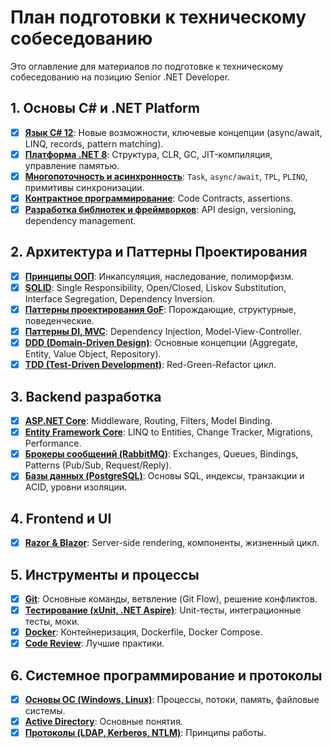 # План подготовки к техническому собеседованию

Это оглавление для материалов по подготовке к техническому собеседованию на позицию Senior .NET Developer.

## 1. Основы C# и .NET Platform

- [x] **[Язык C# 12](docs/csharp.md)**: Новые возможности, ключевые концепции (async/await, LINQ, records, pattern matching).
- [x] **[Платформа .NET 8](docs/dotnet-platform.md)**: Структура, CLR, GC, JIT-компиляция, управление памятью.
- [x] **[Многопоточность и асинхронность](docs/multithreading.md)**: `Task`, `async/await`, `TPL`, `PLINQ`, примитивы синхронизации.
- [x] **[Контрактное программирование](docs/contract-programming.md)**: Code Contracts, assertions.
- [x] **[Разработка библиотек и фреймворков](docs/framework-development.md)**: API design, versioning, dependency management.

## 2. Архитектура и Паттерны Проектирования

- [x] **[Принципы ООП](docs/oop.md)**: Инкапсуляция, наследование, полиморфизм.
- [x] **[SOLID](docs/solid.md)**: Single Responsibility, Open/Closed, Liskov Substitution, Interface Segregation, Dependency Inversion.
- [x] **[Паттерны проектирования GoF](docs/gof-patterns.md)**: Порождающие, структурные, поведенческие.
- [x] **[Паттерны DI, MVC](docs/di-mvc-patterns.md)**: Dependency Injection, Model-View-Controller.
- [x] **[DDD (Domain-Driven Design)](docs/ddd.md)**: Основные концепции (Aggregate, Entity, Value Object, Repository).
- [x] **[TDD (Test-Driven Development)](docs/tdd.md)**: Red-Green-Refactor цикл.

## 3. Backend разработка

- [x] **[ASP.NET Core](docs/aspnetcore.md)**: Middleware, Routing, Filters, Model Binding.
- [x] **[Entity Framework Core](docs/efcore.md)**: LINQ to Entities, Change Tracker, Migrations, Performance.
- [x] **[Брокеры сообщений (RabbitMQ)](docs/rabbitmq.md)**: Exchanges, Queues, Bindings, Patterns (Pub/Sub, Request/Reply).
- [x] **[Базы данных (PostgreSQL)](docs/postgresql.md)**: Основы SQL, индексы, транзакции и ACID, уровни изоляции.

## 4. Frontend и UI

- [x] **[Razor & Blazor](docs/razor-blazor.md)**: Server-side rendering, компоненты, жизненный цикл.

## 5. Инструменты и процессы

- [x] **[Git](docs/git.md)**: Основные команды, ветвление (Git Flow), решение конфликтов.
- [x] **[Тестирование (xUnit, .NET Aspire)](docs/testing.md)**: Unit-тесты, интеграционные тесты, моки.
- [x] **[Docker](docs/docker.md)**: Контейнеризация, Dockerfile, Docker Compose.
- [x] **[Code Review](docs/code-review.md)**: Лучшие практики.

## 6. Системное программирование и протоколы

- [x] **[Основы ОС (Windows, Linux)](docs/os-basics.md)**: Процессы, потоки, память, файловые системы.
- [x] **[Active Directory](docs/active-directory.md)**: Основные понятия.
- [x] **[Протоколы (LDAP, Kerberos, NTLM)](docs/protocols.md)**: Принципы работы. 